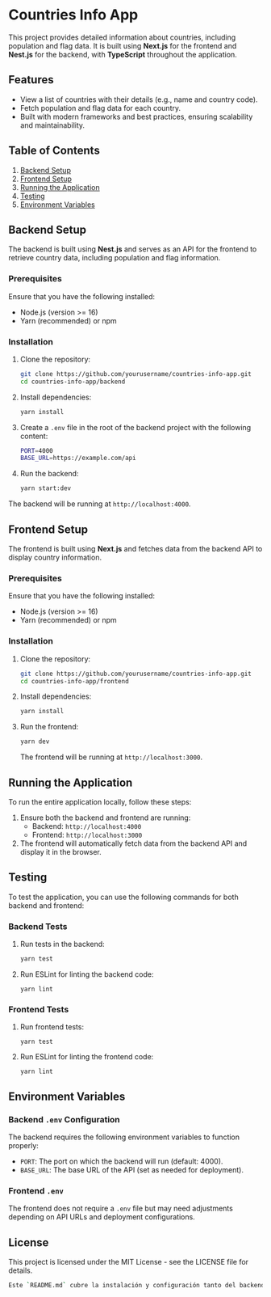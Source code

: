 # Countries Info App

This project provides detailed information about countries, including population and flag data. It is built using **Next.js** for the frontend and **Nest.js** for the backend, with **TypeScript** throughout the application.

## Features

- View a list of countries with their details (e.g., name and country code).
- Fetch population and flag data for each country.
- Built with modern frameworks and best practices, ensuring scalability and maintainability.

## Table of Contents

1. [Backend Setup](#backend-setup)
2. [Frontend Setup](#frontend-setup)
3. [Running the Application](#running-the-application)
4. [Testing](#testing)
5. [Environment Variables](#environment-variables)

## Backend Setup

The backend is built using **Nest.js** and serves as an API for the frontend to retrieve country data, including population and flag information.

### Prerequisites

Ensure that you have the following installed:
- Node.js (version >= 16)
- Yarn (recommended) or npm

### Installation

1. Clone the repository:
   ```bash
   git clone https://github.com/yourusername/countries-info-app.git
   cd countries-info-app/backend

2. Install dependencies:

   ```bash
   yarn install
   ```

3. Create a `.env` file in the root of the backend project with the following content:

   ```bash
   PORT=4000
   BASE_URL=https://example.com/api
   ```

1. Run the backend:

   ```bash
   yarn start:dev
   ```

The backend will be running at `http://localhost:4000`.



## Frontend Setup

The frontend is built using **Next.js** and fetches data from the backend API to display country information.

### Prerequisites

Ensure that you have the following installed:

- Node.js (version >= 16)
- Yarn (recommended) or npm

### Installation

1. Clone the repository:

   ```bash
   git clone https://github.com/yourusername/countries-info-app.git
   cd countries-info-app/frontend
   ```

2. Install dependencies:

   ```bash
   yarn install
   ```

3. Run the frontend:

   ```bash
   yarn dev
   ```

   The frontend will be running at `http://localhost:3000`.

## Running the Application

To run the entire application locally, follow these steps:

1. Ensure both the backend and frontend are running:
   - Backend: `http://localhost:4000`
   - Frontend: `http://localhost:3000`
2. The frontend will automatically fetch data from the backend API and display it in the browser.

## Testing

To test the application, you can use the following commands for both backend and frontend:

### Backend Tests

1. Run tests in the backend:
   ```bash
   yarn test

2. Run ESLint for linting the backend code:

   ```
   yarn lint
   ```

### Frontend Tests

1. Run frontend tests:

   ```
   yarn test
   ```

2. Run ESLint for linting the frontend code:

   ```
   yarn lint
   ```

## Environment Variables

### Backend `.env` Configuration

The backend requires the following environment variables to function properly:

- `PORT`: The port on which the backend will run (default: 4000).
- `BASE_URL`: The base URL of the API (set as needed for deployment).

### Frontend `.env`

The frontend does not require a `.env` file but may need adjustments depending on API URLs and deployment configurations.

## License

This project is licensed under the MIT License - see the LICENSE file for details.

```bash
Este `README.md` cubre la instalación y configuración tanto del backend como del frontend, especificando los pasos necesarios para ejecutarlo y probarlo, además de las variables de entorno utilizadas. Puedes ajustarlo según lo necesites.
```